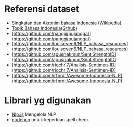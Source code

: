 # Referensi dataset
- [Singkatan dan Akronim bahasa Indonesia (Wikipedia)](https://id.wiktionary.org/wiki/Lampiran:Daftar_singkatan_dan_akronim_dalam_bahasa_Indonesia#A)
- [Topik Bahasa Indonesia(Github)](https://github.com/topics/bahasa-indonesia)
- [https://github.com/panggi/pujangga/](https://github.com/panggi/pujangga/)
- [https://github.com/louisowen6/NLP_bahasa_resources](https://github.com/louisowen6/NLP_bahasa_resources)
- [https://github.com/agusmakmun/SentiStrengthID](https://github.com/agusmakmun/SentiStrengthID)
- [https://github.com/riochr17/Analisis-Sentimen-ID](https://github.com/riochr17/Analisis-Sentimen-ID)
- [https://github.com/irfnrdh/Awesome-Indonesia-NLP](https://github.com/irfnrdh/Awesome-Indonesia-NLP)


# Librari yg digunakan
- [Nlp.js](https://github.com/axa-group/nlp.js) Mengelola NLP
- [nodehun](https://www.npmjs.com/package/nodehun) untuk keperluan spell check